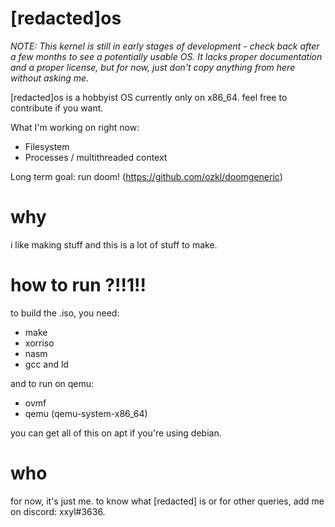 # [redacted]os
_NOTE: This kernel is still in early stages of development - check back after a few months to see a potentially usable OS._
_It lacks proper documentation and a proper license, but for now, just don't copy anything from here without asking me._

[redacted]os is a hobbyist OS currently only on x86_64. feel free to contribute if you want.

What I'm working on right now:
* Filesystem
* Processes / multithreaded context
 
Long term goal: run doom! (https://github.com/ozkl/doomgeneric)

# why 
i like making stuff and this is a lot of stuff to make.

# how to run ?!!1!!
to build the .iso, you need:
* make 
* xorriso 
* nasm
* gcc and ld

and to run on qemu:
* ovmf
* qemu (qemu-system-x86_64)

you can get all of this on apt if you're using debian.
# who 
for now, it's just me.
to know what [redacted] is or for other queries, add me on discord: xxyl#3636.


